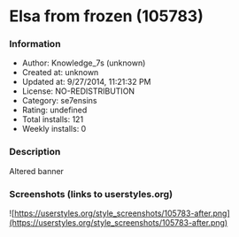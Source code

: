 # Elsa from frozen (105783)

### Information
- Author: Knowledge_7s (unknown)
- Created at: unknown
- Updated at: 9/27/2014, 11:21:32 PM
- License: NO-REDISTRIBUTION
- Category: se7ensins
- Rating: undefined
- Total installs: 121
- Weekly installs: 0


### Description
Altered banner


### Screenshots (links to userstyles.org)
![https://userstyles.org/style_screenshots/105783-after.png](https://userstyles.org/style_screenshots/105783-after.png)


